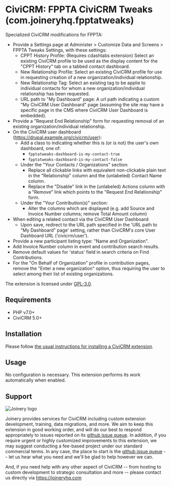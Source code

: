 # CiviCRM: FPPTA CiviCRM Tweaks (com.joineryhq.fpptatweaks)

Specialized CiviCRM modifications for FPPTA:

* Provide a Settings page at Administer > Customize Data and Screens > FPPTA Tweaks Settings, with these settings:
  * CPPT History Profile: (Requires cdashtabs extension) Select an existing CiviCRM profile to be used as the display content for the "CPPT History" tab on a tabbed contact dashboard.
  * New Relationship Profile: Select an existing CiviCRM profile for use in requesting creation of a new organization/individual relationship.
  * New Relationship Tag: Select an existing tag to be applie to individual contacts for whom a new organization/individual relationship has been requested.
  * URL path to "My Dashboard" page: A url path indicating a custom "My CiviCRM User Dashboard" page (assuming the site may have a specific page in the CMS where CiviCRM User Dashboard is embedded).
* Provide a "Request End Relationship" form for requesting removal of an existing organization/individual relationship.
* On the CiviCRM user dashboard (https://drupal.example.org/civicrm/user):
  * Add a class to <body> indicating whether this is (or is not) the user's own dashboard, one of:
    * `fpptatweaks-dashboard-is-my-contact-true`
    * `fpptatweaks-dashboard-is-my-contact-false`
  * Under the "Your Contacts / Organizations" section:
	* Replace all clickable links with equivalent non-clickable plain text in the "Relationship" column and the (unlabeled) Contact Name column.
	* Replace the "Disable" link in the (unlabeled) Actions column with a "Remove" link which points to the "Request End Relationship" form.
  * Under the "Your Contribution(s)" section:
    * Alter the columns which are displayed (e.g. add Source and Invoice Number columns; remove Total Amount column)
* When editing a related contact via the CiviCRM User Dashboard:
  * Upon save, redirect to the URL path specified in the 'URL path to "My Dashboard" page' setting, rather than CiviCRM's core User Dashboard URL ('civicrm/user').
* Provide a new participant listing type: "Name and Organization".
* Add Invoice Number column in event and contribution search results.
* Remove default values for 'status' field in search criteria on Find Contributions.
* For the "On Behalf of Organization" profile in contribution pages, remove the "Enter a new organization" option, thus requiring the user to select among their list of existing organizations.

The extension is licensed under [GPL-3.0](LICENSE.txt).

## Requirements

* PHP v7.0+
* CiviCRM 5.0+

## Installation 

Please follow [the usual instructions for installing a CiviCRM extension](https://docs.civicrm.org/sysadmin/en/latest/customize/extensions/#installing-a-new-extension).

## Usage

No configuration is necessary. This extension performs its work automatically when enabled.

## Support
![Joinery logo](/images/joinery-logo.png)

Joinery provides services for CiviCRM including custom extension development, 
training, data migrations, and more. We aim to keep this extension in good 
working order, and will do our best to respond appropriately to issues reported 
on its [github issue queue](https://github.com/twomice/com.joineryhq.fpptatweaks/issues). 
In addition, if you require urgent or highly customized improvements to this 
extension, we may suggest conducting a fee-based project under our standard 
commercial terms.  In any case, the place to start is the 
[github issue queue](https://github.com/twomice/com.joineryhq.fpptatweaks/issues) 
-- let us hear what you need and we'll be glad to help however we can.

And, if you need help with any other aspect of CiviCRM -- from hosting to custom 
development to strategic consultation and more -- please contact us directly via 
https://joineryhq.com
